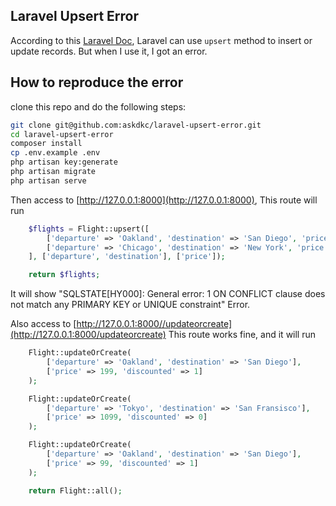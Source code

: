 ## Laravel Upsert Error

According to this [Laravel Doc](https://laravel.com/docs/9.x/eloquent#upserts), Laravel can use `upsert` method to insert or update records. But when I use it, I got an error.

## How to reproduce the error

clone this repo and do the following steps:
```bash
git clone git@github.com:askdkc/laravel-upsert-error.git
cd laravel-upsert-error
composer install
cp .env.example .env
php artisan key:generate
php artisan migrate
php artisan serve
```

Then access to [http://127.0.0.1:8000](http://127.0.0.1:8000), This route will run
```php
    $flights = Flight::upsert([
        ['departure' => 'Oakland', 'destination' => 'San Diego', 'price' => 99],
        ['departure' => 'Chicago', 'destination' => 'New York', 'price' => 150]
    ], ['departure', 'destination'], ['price']);

    return $flights;
```

It will show "SQLSTATE[HY000]: General error: 1 ON CONFLICT clause does not match any PRIMARY KEY or UNIQUE constraint" Error.

Also access to [http://127.0.0.1:8000//updateorcreate](http://127.0.0.1:8000/updateorcreate) This route works fine, and it will run
```php
    Flight::updateOrCreate(
        ['departure' => 'Oakland', 'destination' => 'San Diego'],
        ['price' => 199, 'discounted' => 1]
    );

    Flight::updateOrCreate(
        ['departure' => 'Tokyo', 'destination' => 'San Fransisco'],
        ['price' => 1099, 'discounted' => 0]
    );

    Flight::updateOrCreate(
        ['departure' => 'Oakland', 'destination' => 'San Diego'],
        ['price' => 99, 'discounted' => 1]
    );

    return Flight::all();
```
